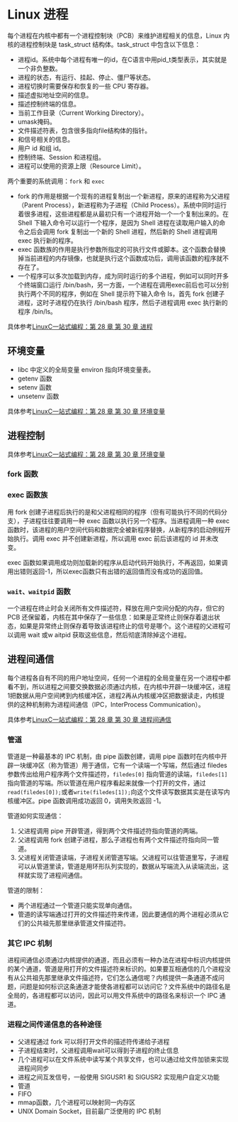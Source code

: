 # Linux 进程

每个进程在内核中都有一个进程控制块（PCB）来维护进程相关的信息，Linux 内核的进程控制块是 task_struct 结构体。task_struct 中包含以下信息：

- 进程id。系统中每个进程有唯一的id，在C语言中用pid_t类型表示，其实就是一个非负整数。
- 进程的状态，有运行、挂起、停止、僵尸等状态。
- 进程切换时需要保存和恢复的一些 CPU 寄存器。
- 描述虚拟地址空间的信息。
- 描述控制终端的信息。
- 当前工作目录（Current Working Directory）。
- umask掩码。
- 文件描述符表，包含很多指向file结构体的指针。
- 和信号相关的信息。
- 用户 id 和组 id。
- 控制终端、Session 和进程组。
- 进程可以使用的资源上限（Resource Limit）。

两个重要的系统调用：`fork` 和 `exec`

- fork 的作用是根据一个现有的进程复制出一个新进程，原来的进程称为父进程（Parent Process），新进程称为子进程（Child Process）。系统中同时运行着很多进程，这些进程都是从最初只有一个进程开始一个一个复制出来的。在 Shell 下输入命令可以运行一个程序，是因为 Shell 进程在读取用户输入的命令之后会调用 fork 复制出一个新的 Shell 进程，然后新的 Shell 进程调用 exec 执行新的程序。
- exec 函数族的作用是执行参数所指定的可执行文件或脚本。这个函数会替换掉当前进程的内存镜像，也就是执行这个函数成功后，调用该函数的程序就不存在了。
- 一个程序可以多次加载到内存，成为同时运行的多个进程，例如可以同时开多个终端窗口运行 /bin/bash，另一方面，一个进程在调用exec前后也可以分别执行两个不同的程序，例如在 Shell 提示符下输入命令 ls，首先 fork 创建子进程，这时子进程仍在执行 /bin/bash 程序，然后子进程调用 exec 执行新的程序 /bin/ls。

具体参考[LinuxC一站式编程：第 28 章 第 30 章 进程](https://akaedu.github.io/book/ch30s01.html)

## 环境变量

- libc 中定义的全局变量 environ 指向环境变量表。
- getenv 函数
- setenv 函数
- unsetenv 函数

具体参考[LinuxC一站式编程：第 28 章 第 30 章 环境变量](https://akaedu.github.io/book/ch30s02.html)

## 进程控制

具体参考[LinuxC一站式编程：第 28 章 第 30 章 环境变量](https://akaedu.github.io/book/ch30s03.html)

### fork 函数

### exec 函数族

用 fork 创建子进程后执行的是和父进程相同的程序（但有可能执行不同的代码分支），子进程往往要调用一种 exec 函数以执行另一个程序。当进程调用一种 exec 函数时，该进程的用户空间代码和数据完全被新程序替换，从新程序的启动例程开始执行。调用 exec 并不创建新进程，所以调用 exec 前后该进程的 id 并未改变。

exec 函数如果调用成功则加载新的程序从启动代码开始执行，不再返回，如果调用出错则返回-1，所以exec函数只有出错的返回值而没有成功的返回值。

### `wait、waitpid` 函数

一个进程在终止时会关闭所有文件描述符，释放在用户空间分配的内存，但它的 PCB 还保留着，内核在其中保存了一些信息：如果是正常终止则保存着退出状态，如果是异常终止则保存着导致该进程终止的信号是哪个。这个进程的父进程可以调用 wait 或w aitpid 获取这些信息，然后彻底清除掉这个进程。

## 进程间通信

每个进程各自有不同的用户地址空间，任何一个进程的全局变量在另一个进程中都看不到，所以进程之间要交换数据必须通过内核，在内核中开辟一块缓冲区，进程1把数据从用户空间拷到内核缓冲区，进程2再从内核缓冲区把数据读走，内核提供的这种机制称为进程间通信（IPC，InterProcess Communication）。

具体参考[LinuxC一站式编程：第 28 章 第 30 章 进程间通信](https://akaedu.github.io/book/ch30s04.html)

### 管道

管道是一种最基本的 IPC 机制，由 pipe 函数创建，调用 pipe 函数时在内核中开辟一块缓冲区（称为管道）用于通信，它有一个读端一个写端，然后通过 filedes 参数传出给用户程序两个文件描述符，`filedes[0]` 指向管道的读端，`filedes[1]` 指向管道的写端。所以管道在用户程序看起来就像一个打开的文件，通过`read(filedes[0]);`或者`write(filedes[1]);`向这个文件读写数据其实是在读写内核缓冲区。pipe 函数调用成功返回 0，调用失败返回 -1。

管道如何实现通信：

1. 父进程调用 pipe 开辟管道，得到两个文件描述符指向管道的两端。
2. 父进程调用 fork 创建子进程，那么子进程也有两个文件描述符指向同一管道。
3. 父进程关闭管道读端，子进程关闭管道写端。父进程可以往管道里写，子进程可以从管道里读，管道是用环形队列实现的，数据从写端流入从读端流出，这样就实现了进程间通信。

管道的限制：

- 两个进程通过一个管道只能实现单向通信。
- 管道的读写端通过打开的文件描述符来传递，因此要通信的两个进程必须从它们的公共祖先那里继承管道文件描述符。

### 其它 IPC 机制

进程间通信必须通过内核提供的通道，而且必须有一种办法在进程中标识内核提供的某个通道，管道是用打开的文件描述符来标识的。如果要互相通信的几个进程没有从公共祖先那里继承文件描述符，它们怎么通信呢？内核提供一条通道不成问题，问题是如何标识这条通道才能使各进程都可以访问它？文件系统中的路径名是全局的，各进程都可以访问，因此可以用文件系统中的路径名来标识一个 IPC 通道。

### 进程之间传递信息的各种途径

- 父进程通过 fork 可以将打开文件的描述符传递给子进程
- 子进程结束时，父进程调用wait可以得到子进程的终止信息
- 几个进程可以在文件系统中读写某个共享文件，也可以通过给文件加锁来实现进程间同步
- 进程之间互发信号，一般使用 SIGUSR1 和 SIGUSR2 实现用户自定义功能
- 管道
- FIFO
- mmap函数，几个进程可以映射同一内存区
- UNIX Domain Socket，目前最广泛使用的 IPC 机制
